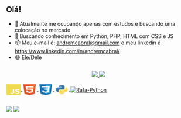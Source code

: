 ## Olá!

- 🔭 Atualmente me ocupando apenas com estudos e buscando uma colocação no mercado
- 🌱 Buscando conhecimento em Python, PHP, HTML com CSS e JS
- 📫 Meu e-mail é: andremcabral@gmail.com e meu linkedin é https://www.linkedin.com/in/andremcabral/
- 😄 Ele/Dele
##
<div align="center">
  <a href="https://www.linkedin.com/in/andremcabral/">
  <img height="180em" src="https://github-readme-stats.vercel.app/api?username=andremcabral&show_icons=true&theme=highcontrast&include_all_commits=true&count_private=true"/>
  <img height="180em" src="https://github-readme-stats.vercel.app/api/top-langs/?username=andremcabral&layout=compact&langs_count=7&theme=highcontrast"/>
</div>
  
  <div style="display: inline_block"><br>
  <img align="center" alt="Rafa-Js" height="30" width="40" src="https://raw.githubusercontent.com/devicons/devicon/master/icons/javascript/javascript-plain.svg">
  <img align="center" alt="Rafa-HTML" height="30" width="40" src="https://raw.githubusercontent.com/devicons/devicon/master/icons/html5/html5-original.svg">
  <img align="center" alt="Rafa-CSS" height="30" width="40" src="https://raw.githubusercontent.com/devicons/devicon/master/icons/css3/css3-original.svg">
  <img align="center" alt="Rafa-Python" height="30" width="40" src="https://raw.githubusercontent.com/devicons/devicon/master/icons/python/python-original.svg">
  <img align="center" alt="Rafa-Python" height="30" width="40" src="https://cdn.jsdelivr.net/gh/devicons/devicon/icons/php/php-plain.svg"/>
</div>
  
  ##
  
  <div> 
  <a href = "mailto:andremcabral@gmail.com"><img src="https://img.shields.io/badge/-Gmail-%23333?style=for-the-badge&logo=gmail&logoColor=white" target="_blank"></a>
  <a href="https://www.linkedin.com/in/andremcabral" target="_blank"><img src="https://img.shields.io/badge/-LinkedIn-%230077B5?style=for-the-badge&logo=linkedin&logoColor=white" target="_blank"></a> 
 
 
</div>

